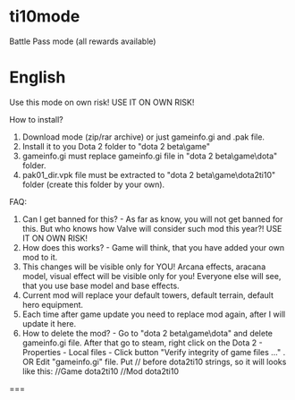 # ti10mode
Battle Pass mode (all rewards available)

English
===
Use this mode on own risk!
USE IT ON OWN RISK!

How to install?
1. Download mode (zip/rar archive) or just gameinfo.gi and .pak file.
2. Install it to you Dota 2 folder to "dota 2 beta\game"
3. gameinfo.gi must replace gameinfo.gi file in "dota 2 beta\game\dota" folder.
4. pak01_dir.vpk file must be extracted to "dota 2 beta\game\dota2ti10" folder (create this folder by your own).


FAQ: 
1. Can I get banned for this? - As far as know, you will not get banned for this. But who knows how Valve will consider such mod this year?! USE IT ON OWN RISK!
2. How does this works? - Game will think, that you have added your own mod to it.
3. This changes will be visible only for YOU! Arcana effects, aracana model, visual effect will be visible only for you! Everyone else will see, that you use base model and base effects. 
4. Current mod will replace your default towers, default terrain, default hero equipment.
5. Each time after game update you need to replace mod again, after I will update it here.
6. How to delete the mod? - Go to "dota 2 beta\game\dota" and delete gameinfo.gi file. After that go to steam, right click on the Dota 2 - Properties - Local files -  Click button "Verify integrity of game files ..." . 
OR
Edit "gameinfo.gi" file. Put // before dota2ti10 strings, so it will looks like this:
//Game                dota2ti10
//Mod                 dota2ti10

===
